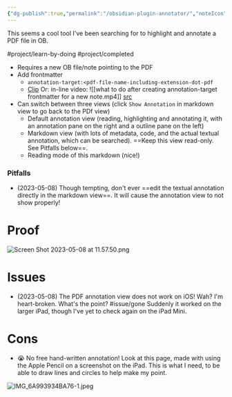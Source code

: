 ```yaml
---
{"dg-publish":true,"permalink":"/obsidian-plugin-annotator/","noteIcon":"2","created":"","updated":""}
---
```


This seems a cool tool I've been searching for to highlight and annotate a PDF file in OB.

#project/learn-by-doing 
#project/completed 
- Requires a new OB file/note pointing to the PDF
- Add frontmatter	
	- `annotation-target:<pdf-file-name-including-extension-dot-pdf`	
	 - [Clip](https://youtube.com/clip/Ugkxo50smJxJAAF5F-SxhnAsN2FGYklE5D0i)
Or: in-line video:
![[what to do after creating annotation-target frontmatter for a new note.mp4]]
[src](https://www.youtube.com/watch?v=lISOJeu7fgU&t=326s)
- Can switch between three views (click `Show Annotation` in markdown view to go back to the PDf view)
	- Default annotation view (reading, highlighting and annotating it, with an annotation pane on the right and a outline pane on the left)
	- Markdown view (with lots of metadata, code, and the actual textual annotation, which can be searched). ==Keep this view read-only. See Pitfalls below==.
	- Reading mode of this markdown (nice!)

### Pitfalls
- (2023-05-08) Though tempting, don't ever ==edit the textual annotation directly in the markdown view==. It will cause the annotation view to not show properly!

# Proof

![Screen Shot 2023-05-08 at 11.57.50.png](/img/user/_attachments/Screen%20Shot%202023-05-08%20at%2011.57.50.png)

# Issues

- (2023-05-08) The PDF annotation view does not work on iOS! Wah? I'm heart-broken. What's the point? #issue/gone Suddenly it worked on the larger iPad, though I've yet to check again on the iPad Mini.

# Cons
- 😭 No free hand-written annotation! Look at this page, made with using the Apple Pencil on a screenshot on the iPad. This is what I need, to be able to draw lines and circles to help make my point.

![IMG_6A993934BA76-1.jpeg](/img/user/_attachments/IMG_6A993934BA76-1.jpeg)